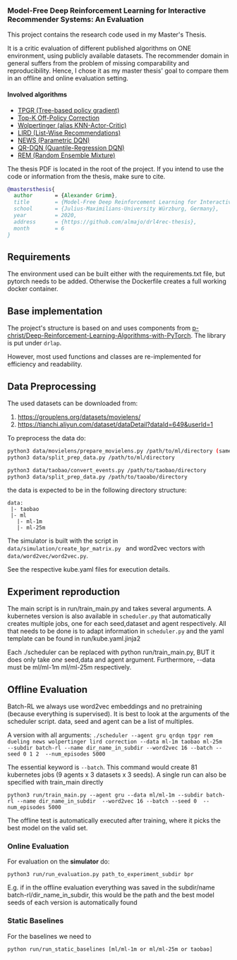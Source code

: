 ### Model-Free Deep Reinforcement Learning for Interactive Recommender Systems: An Evaluation 

This project contains the research code used in my Master's Thesis.

It is a critic evaluation of different published algorithms on ONE environment, using publicly available datasets. The recommender domain in general suffers from the problem of missing comparability and reproducibility. Hence, I chose it as my master thesis' goal to compare them in an offline and online evaluation setting.

#### Involved algorithms
 - [TPGR (Tree-based policy gradient)](https://arxiv.org/abs/1811.05869)
 - [Top-K Off-Policy Correction](https://dl.acm.org/doi/abs/10.1145/3289600.3290999?casa_token=nAl4__wjMn8AAAAA:AM6VEJxARhjLWjXyxxNWSvDFJ1yufd7sKU_aBSCJl6KM2_PgxlqFY39gt3-xFxGIlbeIcVo8WEKyh2o)
 - [Wolpertinger (alias KNN-Actor-Critic)](https://arxiv.org/abs/1512.07679)
 - [LIRD (List-Wise Recommendations)](https://arxiv.org/abs/1801.00209)
 - [NEWS (Parametric DQN)](https://dl.acm.org/doi/abs/10.1145/3178876.3185994?casa_token=Fg-VXbqUkuUAAAAA:ehF64aHRrKt566nrn_PYG9vAMsOLwOSgWhGxH6q5kpLQnWH8fowaIyY7KOJmIn8l5ypgUTqHlGyaIIw)
 - [QR-DQN (Quantile-Regression DQN)](https://arxiv.org/abs/1710.10044)
 - [REM (Random Ensemble Mixture)](https://proceedings.icml.cc/static/paper_files/icml/2020/5394-Paper.pdf)

The thesis PDF is located in the root of the project. If you intend to use the code or information from the thesis, make sure to cite.
```bibtex
@mastersthesis{
  author       = {Alexander Grimm}, 
  title        = {Model-Free Deep Reinforcement Learning for Interactive Recommender Systems: An Evaluation},
  school       = {Julius-Maximilians-University Würzburg, Germany},
  year         = 2020,
  address      = {https://github.com/almajo/drl4rec-thesis},
  month        = 6
}
```

## Requirements
The environment used can be built either with the requirements.txt file, but pytorch needs to be added. 
Otherwise the Dockerfile creates a full working docker container.

## Base implementation
The project's structure is based on and uses components from 
[p-christ/Deep-Reinforcement-Learning-Algorithms-with-PyTorch](https://github.com/p-christ/Deep-Reinforcement-Learning-Algorithms-with-PyTorch). 
The library is put under `drlap`.

However, most used functions and classes are re-implemented for efficiency and readability.

## Data Preprocessing

The used datasets can be downloaded from:

1. https://grouplens.org/datasets/movielens/
2. https://tianchi.aliyun.com/dataset/dataDetail?dataId=649&userId=1

To preprocess the data do:
```bash
python3 data/movielens/prepare_movielens.py /path/to/ml/directory (same for 1 and 25M)
python3 data/split_prep_data.py /path/to/ml/directory 

python3 data/taobao/convert_events.py /path/to/taobao/directory
python3 data/split_prep_data.py /path/to/taoabo/directory 
```

the data is expected to be in the following directory structure:
```
data:
 |- taobao
 |- ml
   |- ml-1m
   |- ml-25m
```

The simulator is built with the script in `data/simulation/create_bpr_matrix.py `
and word2vec vectors with `data/word2vec/word2vec.py`. 

See the respective kube.yaml files for execution details.

## Experiment reproduction

The main script is in run/train_main.py and takes several arguments. 
A kubernetes version is also available in `scheduler.py` that automatically creates multiple jobs, 
one for each seed,dataset and agent respectively. 
All that needs to be done is to adapt information in `scheduler.py` and the yaml template can be found in run/kube.yaml.jinja2

Each ./scheduler can be replaced with python run/train_main.py, BUT it does only take _one_ seed,data and agent argument. 
Furthermore, --data must be ml/ml-1m ml/ml-25m respectively.

## Offline Evaluation

Batch-RL we always use word2vec embeddings and no pretraining (because everything is supervised). 
It is best to look at the arguments of the scheduler script. data, seed and agent can be a list of multiples.

A version with all arguments:
`./scheduler --agent gru qrdqn tpgr rem dueling news wolpertinger lird correction --data ml-1m taobao ml-25m 
--subdir batch-rl --name dir_name_in_subdir --word2vec 16 --batch --seed 0 1 2  --num_episodes 5000`

The essential keyword is `--batch`. 
This command would create 81 kubernetes jobs (9 agents x 3 datasets x 3 seeds).
A single run can also be specified with train_main directly

`python3 run/train_main.py --agent gru --data ml/ml-1m --subdir batch-rl --name dir_name_in_subdir 
--word2vec 16 --batch --seed 0  --num_episodes 5000`


The offline test is automatically executed after training, where it picks the best model on the valid set.

### Online Evaluation

For evaluation on the **simulator** do:

`python3 run/run_evaluation.py path_to_experiment_subdir bpr`

E.g. if in the offline evaluation everything was saved in the subdir/name batch-rl/dir_name_in_subdir, this would be 
the path and the best model seeds of each version is automatically found


### Static Baselines
For the baselines we need to 

`python run/run_static_baselines [ml/ml-1m or ml/ml-25m or taobao]`

